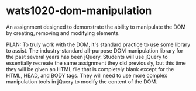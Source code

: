 # wats1020-dom-manipulation
An assignment designed to demonstrate the ability to manipulate the DOM by creating, removing and modifying elements.

 PLAN: To truly work with the DOM, it's standard practice to use some library to assist. The industry-standard all-purpose DOM manipulation library for the past several years has been jQuery. Students will use jQuery to essentially recreate the same assignment they did previously, but this time they will be given an  HTML file that is completely blank except for the HTML, HEAD, and BODY tags. They will need to use more complex manipulation tools in jQuery to modify the content of the DOM.
